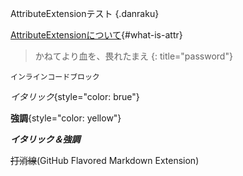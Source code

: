 AttributeExtensionテスト
{.danraku}

[AttributeExtensionについて](https://commonmark.thephpleague.com/2.0/extensions/attributes/){#what-is-attr}

>かねてより血を、畏れたまえ
{: title="password"}

`インラインコードブロック`

*イタリック*{style="color: brue"}

**強調**{style="color: yellow"}

***イタリック＆強調***

~~打消線~~(GitHub Flavored Markdown Extension)